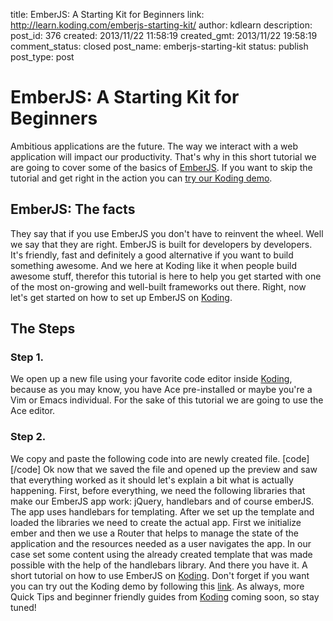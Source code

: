 title: EmberJS: A Starting Kit for Beginners
link: http://learn.koding.com/emberjs-starting-kit/
author: kdlearn
description: 
post_id: 376
created: 2013/11/22 11:58:19
created_gmt: 2013/11/22 19:58:19
comment_status: closed
post_name: emberjs-starting-kit
status: publish
post_type: post

# EmberJS: A Starting Kit for Beginners

Ambitious applications are the future. The way we interact with a web application will impact our productivity. That's why in this short tutorial we are going to cover some of the basics of [EmberJS](http://emberjs.com). If you want to skip the tutorial and get right in the action you can [try our Koding demo](https://koding.com/Develop/Teamwork?import=http://tinyurl.com/l5gnb8w). 

## EmberJS: The facts

They say that if you use EmberJS you don't have to reinvent the wheel. Well we say that they are right. EmberJS is built for developers by developers. It's friendly, fast and definitely a good alternative if you want to build something awesome. And we here at Koding like it when people build awesome stuff, therefor this tutorial is here to help you get started with one of the most on-growing and well-built frameworks out there. Right, now let's get started on how to set up EmberJS on [Koding](https://koding.com). 

## The Steps

### Step 1.

We open up a new file using your favorite code editor inside [Koding](https://koding.com), because as you may know, you have Ace pre-installed or maybe you're a Vim or Emacs individual. For the sake of this tutorial we are going to use the Ace editor. 

### Step 2.

We copy and paste the following code into are newly created file. [code] <!doctype html> <html> <head> <meta charset=utf-8 /> <title>Ember Koding Demo</title> </head> <body> <script type="text/x-handlebars" data-template-name="index"> <h2>Ember.js on Koding</h2> <ul> {{#each item in model}} <li>{{item}}</li> {{/each}} </ul> </script> <script src="//cdnjs.cloudflare.com/ajax/libs/jquery/2.0.3/jquery.min.js"></script> <script src="//cdnjs.cloudflare.com/ajax/libs/handlebars.js/1.1.2/handlebars.min.js"></script> <script src="//cdnjs.cloudflare.com/ajax/libs/ember.js/1.1.2/ember.min.js"></script> <script> App = Ember.Application.create({}); App.IndexRoute = Ember.Route.extend({ setupController: function(controller) { controller.set('content', ['cyan', 'magenta', 'penguin', 'pie']); } }); </script> </body> </html> [/code] Ok now that we saved the file and opened up the preview and saw that everything worked as it should let's explain a bit what is actually happening. First, before everything, we need the following libraries that make our EmberJS app work: jQuery, handlebars and of course emberJS. The app uses handlebars for templating. After we set up the template and loaded the libraries we need to create the actual app. First we initialize ember and then we use a Router that helps to manage the state of the application and the resources needed as a user navigates the app. In our case set some content using the already created template that was made possible with the help of the handlebars library. And there you have it. A short tutorial on how to use EmberJS on [Koding](https://koding.com). Don't forget if you want you can try out the Koding demo by following this [link](https://koding.com/Develop/Teamwork?import=http://tinyurl.com/l5gnb8w). As always, more Quick Tips and beginner friendly guides from [Koding](https://koding.com/) coming soon, so stay tuned!